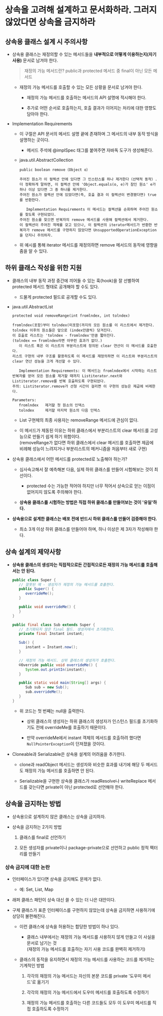 # 상속을 고려해 설계하고 문서화하라. 그러지 않았다면 상속을 금지하라

## 상속용 클래스 설계 시 주의사항

- 상속용 클래스는 재정의할 수 있는 메서드들을 **내부적으로 어떻게 이용하는지(자기사용)** 문서로 남겨야 한다.

   > 재정의 가능 메서드란? public과 protected 메서드 중 final이 아닌 모든 메서드

   - 재정의 가능 메서드를 호출할 수 있는 모든 상황을 문서로 남겨야 한다.

      - 재정의 가능 메서드를 호출하는 메서드의 API 설명에 적시해야 한다.

      - 추가로 어떤 순서로 호출하는지, 호출 결과가 이어지는 처리에 대한 영향도 담아야 한다.

- Implementation Requirements

   - 이 구절은 API 문서의 메서드 설명 끝에 존재하며 그 메서드의 내부 동작 방식을 설명하는 곳이다.
      
      - 메서드 주석에 @implSpec 태그를 붙여주면 자바독 도구가 생성해준다.

   - java.util.AbstractCollection

      ```
      public boolean remove（Object o）

      주어진 원소가 이 컬렉션 안에 있다면 그 인스턴스를 하나 제거한다（선택적 동작）.
      더 정확하게 말하면, 이 컬렉션 안에 'Object.equals(o, e)가 참인 원소' e가 하나 이상 있다면 그 중 하나를 제거한다.
      주어진 원소가 컬렉션 안에 있었다면(즉, 호출 결과 이 컬렉션이 변경됐다면) true를 반환한다.

         Implementation Requirements 이 메서드는 컬렉션을 순회하며 주어진 원소를 찾도록 구현되었다.
      주어진 원소를 찾으면 반복자의 remove 메서드를 사용해 컬렉션에서 제거한다.
      이 컬렉션이 주어진 객체를 갖고 있으나, 이 컬렉션의 iterator메서드가 반환한 반복자가 remove 메서드를 구현하지 않았다면 UnsupportedOperationException을 던지니 주의하자.
      ```

   - 위 예시를 통해 iterator 메서드를 재정의하면 remove 메서드의 동작에 영향을 줌을 알 수 있다.

## 하위 클래스 작성을 위한 지원

- 클래스의 내부 동작 과정 중간에 끼어들 수 있는 훅(hook)을 잘 선별하여 protected 메서드 형태로 공개해야 할 수도 있다.
   - 드물게 protected 필드로 공개할 수도 있다.

- java.util.AbstractList

   ```
   protected void removeRange(int fromlndex, int tolndex)

   fromlndex(포함)부터 tolndex(미포함(까지의 모든 원소를 이 리스트에서 제거한다. 
   tolndex 이후의 원소들은 앞으로 (index만큼씩) 당겨진다.
   이 호출로 리스트는 'tolndex - fromlndex'만큼 짧아진다.
   (tolndex == fromlndex라면 아무런 효과가 없다.)
      이 리스트 혹은 이 리스트의 부분리스트에 정의된 clear 연산이 이 메서드를 호출한다.
   리스트 구현의 내부 구조를 활용하도록 이 메서드를 재정의하면 이 리스트와 부분리스트의 clear 연산 성능을 크게 개선할 수 있다.

      Implementation Requirements: 이 메서드는 fromlndex에서 시작하는 리스트 반복자를 얻어 모든 원소를 제거할 때까지 Listiterator.next와 Listiterator.remove를 반복 호출하도록 구현되었다.
   주의: Listiterator.remove가 선형 시간이 걸리면 이 구현의 성능은 제곱에 비례한다.
   
   Parameters:
      fromlndex   제거할 첫 원소의 인덱스
      tolndex     제거할 마지막 원소의 다음 인덱스
   ```

   - List 구현체의 최종 사용자는 removeRange 메서드에 관심이 없다.

   - 이 메서드가 제동된 이유는 하위 클래스에서 부분리스트의 clear 메서드를 고성능으로 만들기 쉽게 하기 위함이다.<br>
   (removeRange가 없다면 하위 클래스에서 clear 메서드를 호출하면 제곱에 비례해 성능이 느려지거나 부분리스트의 메커니즘을 처음부터 새로 구현)

- 상속용 클래스에서 어떤 메서드를 protected로 노출해야 하는가?

   - 심사숙고해서 잘 예측해본 다음, 실제 하위 클래스를 만들어 시험해보는 것이 최선이다.

      - protected 수는 가능한 적어야 하지만 너무 적어서 상속으로 얻는 이점이 없어지지 않도록 주의해야 한다.

   - **상속용 클래스를 시험하는 방법은 직접 하위 클래스를 만들어보는 것이 '유일'하다.**

- **상속용으로 설계한 클래스는 배포 전에 반드시 하위 클래스를 만들어 검증해야 한다.**

   - 최소 3개 이상 하위 클래스를 만들어야 하며, 하나 이상은 제 3자가 작성해야 한다.

## 상속 설계의 제약사항

- **상속용 클래스의 생성자는 직접적으로든 간접적으로든 재정의 가능 메서드를 호출해서는 안 된다.**

   ```java
   public class Super {
      // 잘못된 예 - 생성자가 재정의 가능 메서드를 호출한다.
      public Super() {
         overrideMe();
      }

      public void overrideMe() {
      }
   }

   public final class Sub extends Super {
      // 초기화되지 않은 final 필드. 생성자에서 초기화한다.
      private final Instant instant;

      Sub() {
         instant = Instant.now();
      }

      // 재정의 가능 메서드. 상위 클래스의 생성자가 호출한다.
      ©Override public void overrideMe() {
         System.out.printIn(instant);
      }

      public static void main(String[] args) {
         Sub sub = new Sub();
         sub.overrideMe();
      }
   }
   ```

   - 위 코드는 첫 번째는 null을 출력한다.
   
      - 상위 클래스의 생성자는 하위 클래스의 생성자가 인스턴스 필드를 초기화하기도 전에 overrideMe를 호출하기 때문이다.

      - 만약 overrideMe에서 instant 객체의 메서드를 호출하려 했다면 `NullPointerException`이 던져졌을 것이다.


- Cloneable과 Serializable은 상속용 설계의 어려움을 추가한다.

   - clone과 readObject 메서드는 생성자와 비슷한 효과를 내기에 해당 두 메서드도 재정의 가능 메서드를 호출하면 안 된다.

   - Serializable을 구현한 상속용 클래스가 readResolve나 writeReplace 메서드를 갖는다면 private이 아닌 protected로 선언해야 한다.

## 상속을 금지하는 방법

- 상속용으로 설계하지 않은 클래스는 상속을 금지하자.

- 상속을 금지하는 2가지 방법

   1. 클래스를 final로 선언하기

   2. 모든 생성자를 private이나 package-private으로 선언하고 public 정적 팩터리를 만들기

### 상속 금지에 대한 논란

- 인터페이스가 있다면 상속을 금지해도 문제가 없다.

   - 예: Set, List, Map

- 래퍼 클래스 패턴이 상속 대신 쓸 수 있는 더 나은 대안이다.

- 구체 클래스가 표준 인터페이스를 구현하지 않았는데 상속을 금지하면 사용하기에 상당히 불편해진다.

   - 이런 클래스에 상속을 허용하는 합당한 방법이 하나 있다.

      - 클래스 내부에서는 재정의 가능 메서드를 사용하지 않게 만들고 이 사실을 문서로 남기는 것<br>
      (재정의 가능 메서드를 호출하는 자기 사용 코드를 완벽히 제거하기)

   - 클래스의 동작을 유지하면서 재정의 가능 메서드를 사용하는 코드를 제거하는 기계적인 방법

      1. 각각의 재정의 가능 메서드는 자신의 본문 코드를 private '도우미 메서드'로 옮기기

      2. 각각의 재정의 가능 메서드에서 도우미 메서드를 호출하도록 수정하기

      3. 재정의 가능 메서드를 호출하는 다른 코드들도 모두 이 도우미 메서드를 직접 호출하도록 수정하기